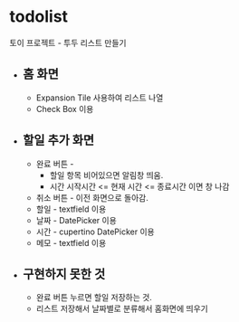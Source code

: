 # todolist
토이 프로젝트 - 투두 리스트 만들기

* ## 홈 화면
  * Expansion Tile 사용하여 리스트 나열
  * Check Box 이용
* ## 할일 추가 화면
  * 완료 버튼 -
    * 할일 항목 비어있으면 알림창 띄움.
    * 시간 시작시간 <= 현재 시간 <= 종료시간 이면 창 나감
  * 취소 버튼 - 이전 화면으로 돌아감.
  * 할일 - textfield 이용
  * 날짜 - DatePicker 이용
  * 시간 - cupertino DatePicker 이용
  * 메모 - textfield 이용
    
* ## 구현하지 못한 것
  * 완료 버튼 누르면 할일 저장하는 것.
  * 리스트 저장해서 날짜별로 분류해서 홈화면에 띄우기
